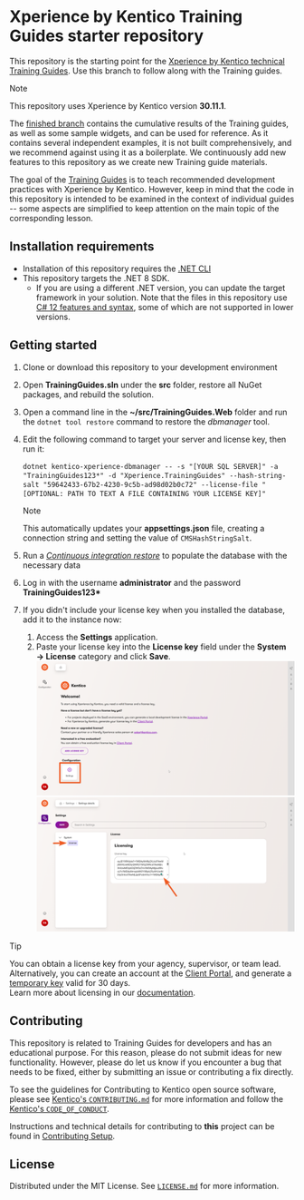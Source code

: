 # Xperience by Kentico Training Guides starter repository

This repository is the starting point for the [Xperience by Kentico technical Training Guides](https://docs.kentico.com/guides/development). Use this branch to follow along with the Training guides.

> [!NOTE]  
> This repository uses Xperience by Kentico version **30.11.1**.

The [finished branch](https://github.com/Kentico/xperience-by-kentico-training-guides/tree/finished) contains the cumulative results of the Training guides, as well as some sample widgets, and can be used for reference. As it contains several independent examples, it is not built comprehensively, and we recommend against using it as a boilerplate. We continuously add new features to this repository as we create new Training guide materials. 

The goal of the [Training Guides](https://docs.kentico.com/guides/development) is to teach recommended development practices with Xperience by Kentico.
However, keep in mind that the code in this repository is intended to be examined in the context of individual guides -- some aspects are simplified to keep attention on the main topic of the corresponding lesson.

## Installation requirements

- Installation of this repository requires the [.NET CLI](https://learn.microsoft.com/en-us/dotnet/core/tools/)
- This repository targets the .NET 8 SDK.
  - If you are using a different .NET version, you can update the target framework in your solution. Note that the files in this repository use [C# 12 features and syntax](https://learn.microsoft.com/en-us/dotnet/csharp/whats-new/csharp-12), some of which are not supported in lower versions.

## Getting started

1. Clone or download this repository to your development environment
1. Open **TrainingGuides.sln** under the **src** folder, restore all NuGet packages, and rebuild the solution.
1. Open a command line in the **~/src/TrainingGuides.Web** folder and run the `dotnet tool restore` command to restore the *dbmanager* tool.
1. Edit the following command to target your server and license key, then run it:
    ```
    dotnet kentico-xperience-dbmanager -- -s "[YOUR SQL SERVER]" -a "TrainingGuides123*" -d "Xperience.TrainingGuides" --hash-string-salt "59642433-67b2-4230-9c5b-ad98d02b0c72" --license-file "[OPTIONAL: PATH TO TEXT A FILE CONTAINING YOUR LICENSE KEY]"
    ```

    > [!NOTE]
    > This automatically updates your **appsettings.json** file, creating a connection string and setting the value of `CMSHashStringSalt`.
    
1. Run a [*Continuous integration restore*](https://docs.xperience.io/xp/developers-and-admins/ci-cd/continuous-integration#ContinuousIntegration-Restorerepositoryfilestothedatabase) to populate the database with the necessary data
1. Log in with the username **administrator** and the password **TrainingGuides123\***
1. If you didn't include your license key when you installed the database, add it to the instance now:
    1. Access the **Settings** application.
    1. Paste your license key into the **License key** field under the **System → License** category and click **Save**.
    ![Screenshot of Settings application](/images/SettingsApp.png)
    ![Screenshot of license key settings](/images/SettingsLicense.png)

> [!TIP]
> You can obtain a license key from your agency, supervisor, or team lead.  
> Alternatively, you can create an account at the [Client Portal](https://client.kentico.com/), and generate a [temporary key](https://client.kentico.com/evaluation-keys) valid for 30 days.  
> Learn more about licensing in our [documentation](https://docs.kentico.com/developers-and-admins/installation/licenses).

## Contributing

This repository is related to Training Guides for developers and has an educational purpose. For this reason, please do not submit ideas for new functionality. However, please do let us know if you encounter a bug that needs to be fixed, either by submitting an issue or contributing a fix directly.

To see the guidelines for Contributing to Kentico open source software, please see [Kentico's `CONTRIBUTING.md`](https://github.com/Kentico/.github/blob/main/CONTRIBUTING.md) for more information and follow the [Kentico's `CODE_OF_CONDUCT`](https://github.com/Kentico/.github/blob/main/CODE_OF_CONDUCT.md).

Instructions and technical details for contributing to **this** project can be found in [Contributing Setup](./docs/Contributing-Setup.md).

## License

Distributed under the MIT License. See [`LICENSE.md`](./LICENSE.md) for more information.
